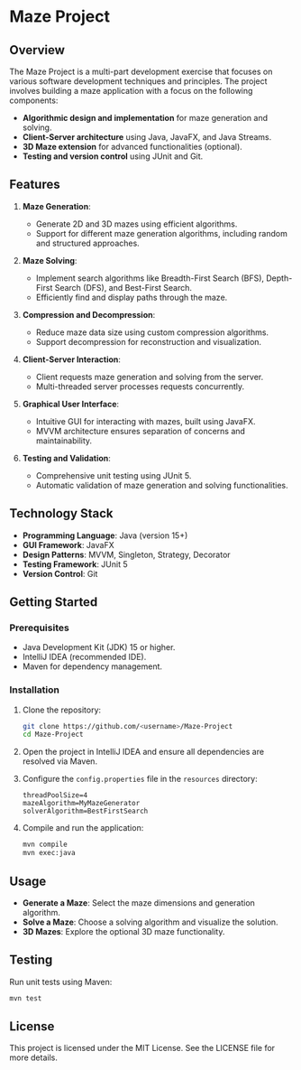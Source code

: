 
# Maze Project

## Overview
The Maze Project is a multi-part development exercise that focuses on various software development techniques and principles. The project involves building a maze application with a focus on the following components:
- **Algorithmic design and implementation** for maze generation and solving.
- **Client-Server architecture** using Java, JavaFX, and Java Streams.
- **3D Maze extension** for advanced functionalities (optional).
- **Testing and version control** using JUnit and Git.

## Features
1. **Maze Generation**:
   - Generate 2D and 3D mazes using efficient algorithms.
   - Support for different maze generation algorithms, including random and structured approaches.

2. **Maze Solving**:
   - Implement search algorithms like Breadth-First Search (BFS), Depth-First Search (DFS), and Best-First Search.
   - Efficiently find and display paths through the maze.

3. **Compression and Decompression**:
   - Reduce maze data size using custom compression algorithms.
   - Support decompression for reconstruction and visualization.

4. **Client-Server Interaction**:
   - Client requests maze generation and solving from the server.
   - Multi-threaded server processes requests concurrently.

5. **Graphical User Interface**:
   - Intuitive GUI for interacting with mazes, built using JavaFX.
   - MVVM architecture ensures separation of concerns and maintainability.

6. **Testing and Validation**:
   - Comprehensive unit testing using JUnit 5.
   - Automatic validation of maze generation and solving functionalities.

## Technology Stack
- **Programming Language**: Java (version 15+)
- **GUI Framework**: JavaFX
- **Design Patterns**: MVVM, Singleton, Strategy, Decorator
- **Testing Framework**: JUnit 5
- **Version Control**: Git

## Getting Started

### Prerequisites
- Java Development Kit (JDK) 15 or higher.
- IntelliJ IDEA (recommended IDE).
- Maven for dependency management.

### Installation
1. Clone the repository:
   ```bash
   git clone https://github.com/<username>/Maze-Project
   cd Maze-Project
   ```
2. Open the project in IntelliJ IDEA and ensure all dependencies are resolved via Maven.

3. Configure the `config.properties` file in the `resources` directory:
   ```properties
   threadPoolSize=4
   mazeAlgorithm=MyMazeGenerator
   solverAlgorithm=BestFirstSearch
   ```

4. Compile and run the application:
   ```bash
   mvn compile
   mvn exec:java
   ```

## Usage
- **Generate a Maze**: Select the maze dimensions and generation algorithm.
- **Solve a Maze**: Choose a solving algorithm and visualize the solution.
- **3D Mazes**: Explore the optional 3D maze functionality.

## Testing
Run unit tests using Maven:
```bash
mvn test
```

## License
This project is licensed under the MIT License. See the LICENSE file for more details.
